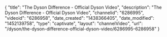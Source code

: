 {
    "title": "The Dyson Difference - Official Dyson Video",
    "description": "The Dyson Difference - Official Dyson Video",
    "channelid": "6286995",
    "videoid": "6286958",
    "date_created": "1438366405",
    "date_modified": "1452139758",
    "type": "captivate",
    "layout": "channelVideo",
    "url": "\/dyson\/the-dyson-difference-official-dyson-video\/6286995-6286958"
}